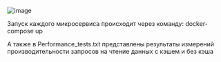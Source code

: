 ![image](https://github.com/user-attachments/assets/36594751-37fb-4e0e-b11e-1d85c67fbf1b)

Запуск каждого микросервиса происходит через команду: docker-compose up

А также в Performance_tests.txt представлены результаты измерений производительности запросов на чтение данных с кэшем и без кэша
